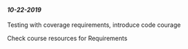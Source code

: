 #### _10-22-2019_

Testing with coverage requirements, introduce code courage

Check course resources for Requirements
